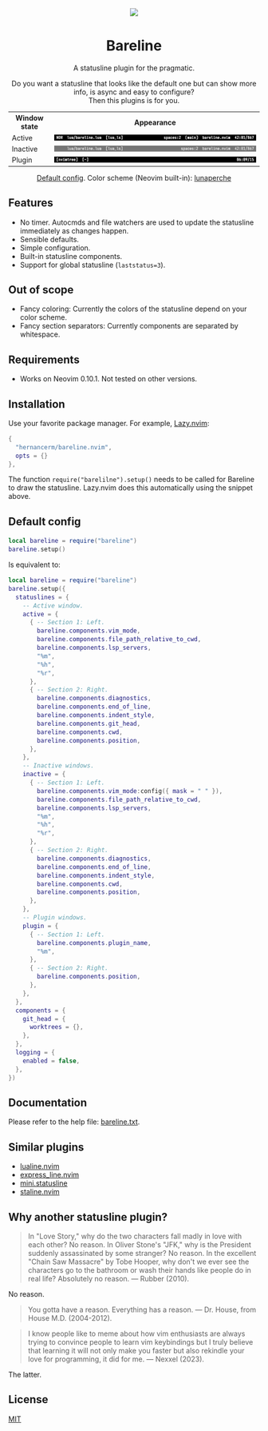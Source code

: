 <div align=center>
  <a href="https://github.com/hernancerm/bareline.nvim/actions/workflows/ci.yml" target="_blank">
    <img src="https://github.com/hernancerm/bareline.nvim/actions/workflows/ci.yml/badge.svg" />
  </a>
  <h1>Bareline</h1>
  <p>A statusline plugin for the pragmatic.</p>
  <p>
    Do you want a statusline that looks like the default one but can show more info, is async and
    easy to configure? <br> Then this plugins is for you.
  </p>
  <table>
    <tr>
      <th>Window state</th>
      <th>Appearance</th>
    </tr>
    <tr>
      <td>Active</td>
      <td><img src="./media/demo_active.png" alt="Active statusline"></td>
    </tr>
    <tr>
      <td>Inactive</td>
      <td><img src="./media/demo_inactive.png" alt="Inactive statusline"></td>
    </tr>
    <tr>
      <td>Plugin</td>
      <td><img src="./media/demo_plugin.png" alt="Plugin statusline"></td>
    </tr>
  </table>
  <p>
    <a href="#default-config">Default config</a>. Color scheme (Neovim built-in):
    <a href="https://github.com/vim/colorschemes/blob/master/colors/lunaperche.vim">lunaperche</a>
  </p>
</div>

## Features

- No timer. Autocmds and file watchers are used to update the statusline immediately as changes
  happen.
- Sensible defaults.
- Simple configuration.
- Built-in statusline components.
- Support for global statusline (`laststatus=3`).

## Out of scope

- Fancy coloring: Currently the colors of the statusline depend on your color scheme.
- Fancy section separators: Currently components are separated by whitespace.

## Requirements

- Works on Neovim 0.10.1. Not tested on other versions.

## Installation

Use your favorite package manager. For example, [Lazy.nvim](https://github.com/folke/lazy.nvim):

```lua
{
  "hernancerm/bareline.nvim",
  opts = {}
},
```

The function `require("barelilne").setup()` needs to be called for Bareline to draw the statusline.
Lazy.nvim does this automatically using the snippet above.

## Default config

```lua
local bareline = require("bareline")
bareline.setup()
```

Is equivalent to:

```lua
local bareline = require("bareline")
bareline.setup({
  statuslines = {
    -- Active window.
    active = {
      { -- Section 1: Left.
        bareline.components.vim_mode,
        bareline.components.file_path_relative_to_cwd,
        bareline.components.lsp_servers,
        "%m",
        "%h",
        "%r",
      },
      { -- Section 2: Right.
        bareline.components.diagnostics,
        bareline.components.end_of_line,
        bareline.components.indent_style,
        bareline.components.git_head,
        bareline.components.cwd,
        bareline.components.position,
      },
    },
    -- Inactive windows.
    inactive = {
      { -- Section 1: Left.
        bareline.components.vim_mode:config({ mask = " " }),
        bareline.components.file_path_relative_to_cwd,
        bareline.components.lsp_servers,
        "%m",
        "%h",
        "%r",
      },
      { -- Section 2: Right.
        bareline.components.diagnostics,
        bareline.components.end_of_line,
        bareline.components.indent_style,
        bareline.components.cwd,
        bareline.components.position,
      },
    },
    -- Plugin windows.
    plugin = {
      { -- Section 1: Left.
        bareline.components.plugin_name,
        "%m",
      },
      { -- Section 2: Right.
        bareline.components.position,
      },
    },
  },
  components = {
    git_head = {
      worktrees = {},
    },
  },
  logging = {
    enabled = false,
  },
})
```

## Documentation

Please refer to the help file: [bareline.txt](./doc/bareline.txt).

## Similar plugins

- [lualine.nvim](https://github.com/nvim-lualine/lualine.nvim)
- [express_line.nvim](https://github.com/tjdevries/express_line.nvim)
- [mini.statusline](https://github.com/echasnovski/mini.nvim/blob/main/readmes/mini-statusline.md)
- [staline.nvim](https://github.com/tamton-aquib/staline.nvim)

## Why another statusline plugin?

> In "Love Story," why do the two characters fall madly in love with each other? No reason. In
> Oliver Stone's "JFK," why is the President suddenly assassinated by some stranger? No reason. In
> the excellent "Chain Saw Massacre" by Tobe Hooper, why don't we ever see the characters go to the
> bathroom or wash their hands like people do in real life? Absolutely no reason. — Rubber (2010).

No reason.

> You gotta have a reason. Everything has a reason. — Dr. House, from House M.D. (2004-2012).

> I know people like to meme about how vim enthusiasts are always trying to convince people to learn
> vim keybindings but I truly believe that learning it will not only make you faster but also
> rekindle your love for programming, it did for me. — Nexxel (2023).

The latter.

## License

[MIT](./LICENSE)
